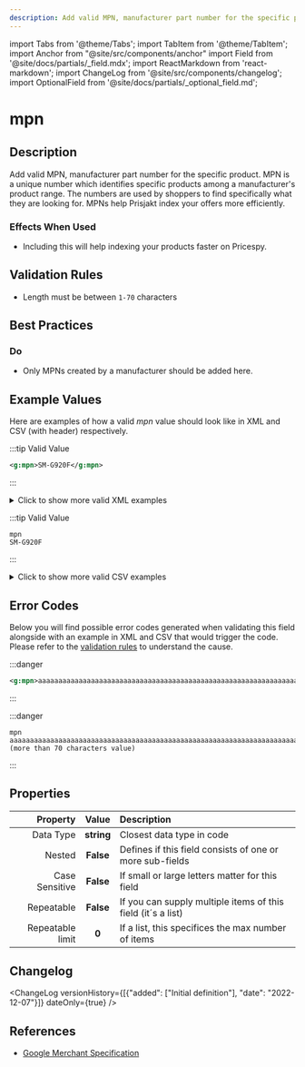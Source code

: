 ```yaml
---
description: Add valid MPN, manufacturer part number for the specific product. MPN is a unique number which identifies specific products among a manufacturer's product range. The numbers are used by shoppers to find specifically what they are looking for. MPNs help Prisjakt index your offers more efficiently.
---
```


import Tabs from '@theme/Tabs';
import TabItem from '@theme/TabItem';
import Anchor from "@site/src/components/anchor"
import Field from '@site/docs/partials/_field.mdx';
import ReactMarkdown from 'react-markdown';
import ChangeLog from '@site/src/components/changelog';
import OptionalField from '@site/docs/partials/_optional_field.md';

# mpn

<OptionalField/>

## Description

Add valid MPN, manufacturer part number for the specific product. MPN is a unique number which identifies specific products among a manufacturer's product range. The numbers are used by shoppers to find specifically what they are looking for. MPNs help Prisjakt index your offers more efficiently.



### Effects When Used

- Including this will help indexing your products faster on Pricespy.









## Validation Rules

- Length must be between `1-70` characters


## Best Practices


### Do

- Only MPNs created by a manufacturer should be added here.





## Example Values

Here are examples of how a valid *mpn* value  should look like in XML and CSV (with header) respectively.

<Tabs>
  <TabItem value="valid_xml" label="XML" default>

:::tip Valid Value

```xml
<g:mpn>SM-G920F</g:mpn>
```

:::

<details>
  <summary>Click to show more valid XML examples</summary>
  <div>

```xml
<g:mpn>SM-G920F</g:mpn>
```

```xml
<g:mpn>MGCH3LL/A</g:mpn>
```


  </div>
</details>

 </TabItem>
  <TabItem value="valid_csv" label="CSV">

:::tip Valid Value

```csv
mpn
SM-G920F
```

:::

<details>
  <summary>Click to show more valid CSV examples</summary>
  <div>

```csv
mpn
SM-G920F
```

```csv
mpn
MGCH3LL/A
```


  </div>
</details>

  </TabItem>
</Tabs>

## Error Codes

Below you will find possible error codes generated when validating this field alongside with an example in XML and CSV that would trigger the code. Please refer to the [validation rules](#validation-rules) to understand the cause.

<Tabs>
  <TabItem value="invalid_xml" label="XML" default>

:::danger <Anchor id="validation_invalid_length" title="validation_invalid_length" /> 

```xml
<g:mpn>aaaaaaaaaaaaaaaaaaaaaaaaaaaaaaaaaaaaaaaaaaaaaaaaaaaaaaaaaaaaaaaaaaaaaaa (more than 70 characters value)</g:mpn>
```

:::


 </TabItem>
  <TabItem value="invalid_csv" label="CSV">

:::danger <Anchor id="validation_invalid_length" title="validation_invalid_length" /> 

```csv
mpn
aaaaaaaaaaaaaaaaaaaaaaaaaaaaaaaaaaaaaaaaaaaaaaaaaaaaaaaaaaaaaaaaaaaaaaa (more than 70 characters value)
```

:::


  </TabItem>
</Tabs>

## Properties

|     **Property** |         **Value**          | **Description**                                              |
|-----------------:|:--------------------------:|:-------------------------------------------------------------|
|        Data Type |    **string**     | Closest data type in code                                    |
|           Nested |      **False**      | Defines if this field consists of one or more sub-fields     |
|   Case Sensitive |  **False**  | If small or large letters matter for this field              |
|       Repeatable |    **False**    | If you can supply multiple items of this field (it´s a list) |
| Repeatable limit | **0** | If a list, this specifices the max number of items           |

## Changelog
<ChangeLog versionHistory={[{"added": ["Initial definition"], "date": "2022-12-07"}]} dateOnly={true} />

## References
- [Google Merchant Specification](https://support.google.com/merchants/answer/6324482)
